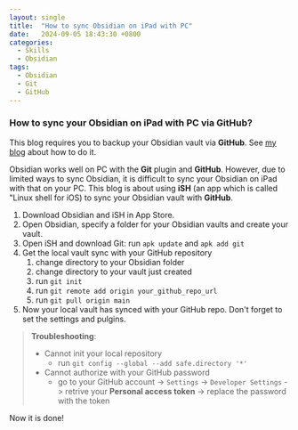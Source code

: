 ```yaml
---
layout: single
title:  "How to sync Obsidian on iPad with PC"
date:   2024-09-05 18:43:30 +0800
categories:
  - Skills
  - Obsidian
tags:
  - Obsidian
  - Git
  - GitHub
---
```

### How to sync your Obsidian on iPad with PC via GitHub?
This blog requires you to backup your Obsidian vault via **GitHub**. See [my blog](https://ghost04718.github.io/obsidian/2024/07/01/Obsidian-backup-with-git-plugin.html) about how to do it.

Obsidian works well on PC with the **Git** plugin and **GitHub**. However, due to limited ways to sync Obsidian, it is difficult to sync your Obsidian on iPad with that on your PC. This blog is about using **iSH** (an app which is called "Linux shell for iOS) to sync your Obsidian vault with **GitHub**.

1. Download Obsidian and iSH in App Store.
2. Open Obsidian, specify a folder for your Obsidian vaults and create your vault.
3. Open iSH and download Git: run `apk update` and `apk add git`
4. Get the local vault sync with your GitHub repository
    1. change directory to your Obsidian folder
    2. change directory to your vault just created
    3. run `git init`
    4. run `git remote add origin your_github_repo_url`
    5. run `git pull origin main`
5. Now your local vault has synced with your GitHub repo. Don't forget to set the settings and pulgins.

> **Troubleshooting**:
>   - Cannot init your local repository
>       - run `git config --global --add safe.directory '*'`
>   - Cannot authorize with your GitHub password
>       - go to your GitHub account -> `Settings` -> `Developer Settings` -> retrive your **Personal access token** -> replace the password with the token

Now it is done!

